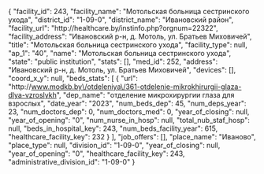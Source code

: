{
    "facility_id": 243,
    "facility_name": "Мотольская больница сестринского ухода",
    "district_id": "1-09-0",
    "district_name": "Ивановский район",
    "facility_url": "http:\/\/healthcare.by\/instinfo.php?orgnum=22322",
    "facility_address": "Ивановский р-н,  д. Мотоль,  ул. Братьев Миховичей",
    "title": "Мотольская больница сестринского ухода",
    "facility_type": null,
    "ap_1": "40",
    "name": "Мотольская больница сестринского ухода",
    "state": "public institution",
    "stats": [],
    "med_id": 252,
    "address": "Ивановский р-н,  д. Мотоль,  ул. Братьев Миховичей",
    "devices": [],
    "coord_x_y": null,
    "beds_stats": [
        {
            "url": "http:\/\/www.modkb.by\/otdeleniya\/361-otdelenie-mikrokhirurgii-glaza-dlya-vzroslykh",
            "dep_name": "отделение микрохирургии глаза для взрослых",
            "date_year": "2023",
            "num_beds_dep": 45,
            "num_deps_year": 23,
            "num_doctors_dep": 0,
            "num_doctors_med": 0,
            "year_of_closing": null,
            "year_of_opening": "0",
            "num_nurse_in_hosp": null,
            "total_nub_staf_hosp": null,
            "beds_in_hospital_key": 243,
            "num_beds_facility_year": 615,
            "healthcare_facility_key": 232
        }
    ],
    "job_offers": [],
    "place_name": "Иваново",
    "place_type": null,
    "division_id": "1-09-0",
    "year_of_closing": null,
    "year_of_opening": "0",
    "healthcare_facility_key": 243,
    "administrative_division_id": "1-09-0"
}